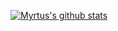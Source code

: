 [![Myrtus's github stats](https://github-readme-stats.vercel.app/api?username=myrtus0x0&show_icons=true&theme=radical)](https://github.com/anuraghazra/github-readme-stats)
